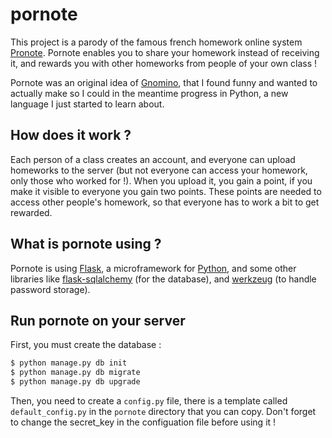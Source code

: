 # pornote

This project is a parody of the famous french homework online system [Pronote](https://fr.wikipedia.org/wiki/Pronote). Pornote enables you to share your homework instead of receiving it, and rewards you with other homeworks from people of your own class !

Pornote was an original idea of [Gnomino](https://github.com/Gnomino), that I found funny and wanted to actually make so I could in the meantime progress in Python, a new language I just started to learn about.

## How does it work ?

Each person of a class creates an account, and everyone can upload homeworks to the server (but not everyone can access your homework, only those who worked for !). When you upload it, you gain a point, if you make it visible to everyone you gain two points. These points are needed to access other people's homework, so that everyone has to work a bit to get rewarded.

## What is pornote using ?

Pornote is using [Flask](http://flask.pocoo.org/), a microframework for [Python](https://www.python.org/), and some other libraries like [flask-sqlalchemy](http://flask-sqlalchemy.pocoo.org/2.1/) (for the database), and [werkzeug](http://werkzeug.pocoo.org/) (to handle password storage).

## Run pornote on your server

First, you must create the database :

```bash
$ python manage.py db init
$ python manage.py db migrate
$ python manage.py db upgrade
```

Then, you need to create a `config.py` file, there is a template called `default_config.py` in the `pornote` directory that you can copy. Don't forget to change the secret_key in the configuation file before using it !

